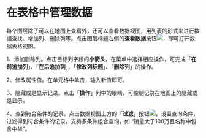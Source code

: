 # 在表格中管理数据

每个图层除了可以在地图上查看外，还可以查看数据视图，用列表的形式来进行数据查找、增加列、删除列等。点击图层标题右侧的**查看数据**按钮![](https://pic.dituwuyou.com/map%2Fpicture%2Ficon%2Fdatalist.png)，即可打开数据表格视图。

1、添加删除列。点击目标列字段的**小箭头**，在菜单中选择相应操作，可完成「**在前追加列**」、「**在后追加列**」、「**修改列标题**」、「**删除列**」的操作。

2、修改属性值。在单元格中单击，输入新值即可。

3、隐藏或是显示记录。点击「**操作**」列中的眼睛，可控制记录在地图上的隐藏或是显示。


4、查到符合条件的记录。点击数据视图上方的「**过滤**」按钮![](https://pic.dituwuyou.com/map%2Fpicture%2Ficon%2Ffilter.png)，设置查询条件，过滤得到符合条件的记录，支持多条件组合查询，如 “销量大于100万且名称中包含中华”。

